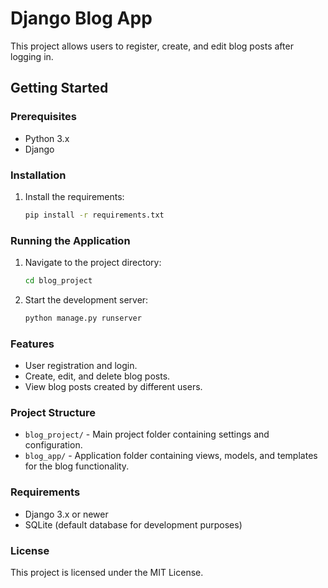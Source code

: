 # Django Blog App

This project allows users to register, create, and edit blog posts after logging in.

## Getting Started

### Prerequisites

- Python 3.x
- Django

### Installation

1. Install the requirements:

   ```sh
   pip install -r requirements.txt
   ```

### Running the Application

1. Navigate to the project directory:

   ```sh
   cd blog_project
   ```

2. Start the development server:

   ```sh
   python manage.py runserver
   ```

### Features

- User registration and login.
- Create, edit, and delete blog posts.
- View blog posts created by different users.

### Project Structure

- `blog_project/` - Main project folder containing settings and configuration.
- `blog_app/` - Application folder containing views, models, and templates for the blog functionality.

### Requirements

- Django 3.x or newer
- SQLite (default database for development purposes)

### License

This project is licensed under the MIT License.

